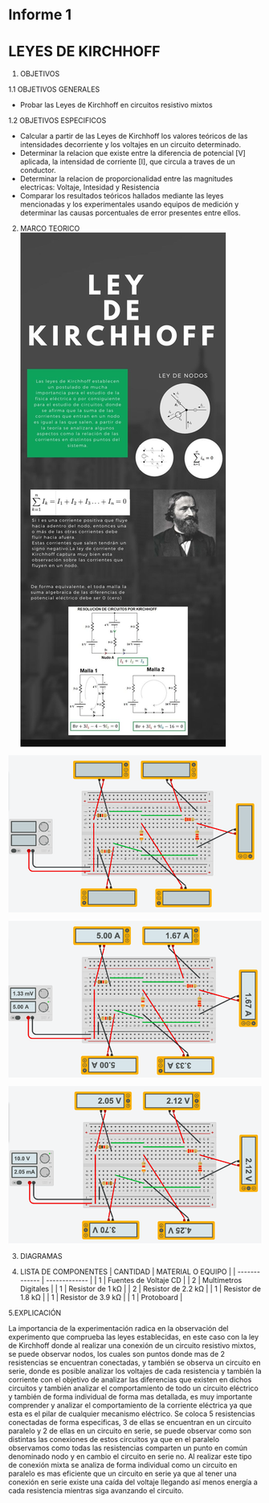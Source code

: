 #  Informe 1 
# LEYES DE KIRCHHOFF

1. OBJETIVOS

1.1 OBJETIVOS GENERALES

* Probar las Leyes de Kirchhoff en circuitos resistivo mixtos

1.2 OBJETIVOS ESPECIFICOS

* Calcular a partir de las Leyes de Kirchhoff los valores teóricos de las intensidades decorriente y los voltajes en un circuito determinado.
* Determinar la relacion que existe entre la diferencia de potencial [V] aplicada,  la intensidad de corriente [I], que circula a traves de un conductor.
* Determinar la relacion de proporcionalidad entre las magnitudes electricas: Voltaje, Intesidad y Resistencia
* Comparar los resultados teóricos hallados mediante las leyes mencionadas y los experimentales usando equipos de medición y determinar las causas porcentuales de error presentes entre ellos.

2. MARCO TEORICO
![](https://raw.githubusercontent.com/JosueCamp2020/InformeLeyesKirchhoff/main/Imagenes/Ley%20de%20kirchhoff.jpg)

![](https://github.com/JosueCamp2020/InformeLeyesKirchhoff/blob/main/Imagenes/1.jpg)

![](https://github.com/JosueCamp2020/InformeLeyesKirchhoff/blob/main/Imagenes/2.jpg)

![](https://github.com/JosueCamp2020/InformeLeyesKirchhoff/blob/main/Imagenes/3.jpg)

3. DIAGRAMAS

4. LISTA DE COMPONENTES
| CANTIDAD | MATERIAL O EQUIPO |
| ------------- | ------------- |
| 1 | Fuentes de Voltaje CD  |
| 2 | Multímetros Digitales |
| 1 | Resistor de 1 kΩ |
| 2 | Resistor de 2.2 kΩ |
| 1 | Resistor de 1.8 kΩ  |
| 1 | Resistor de 3.9 kΩ  |
| 1 | Protoboard  |

5.EXPLICACIÓN

La importancia de la experimentación radica en la observación del experimento que comprueba las leyes establecidas, en este caso con la ley de Kirchhoff donde al realizar una conexión de un circuito resistivo mixtos, se puede observar nodos, los cuales son puntos donde mas de 2 resistencias se encuentran conectadas, y también se observa un circuito en serie, donde es posible analizar los voltajes de cada resistencia y también la corriente con el objetivo de analizar las diferencias que existen en dichos circuitos y también analizar el comportamiento de todo un circuito eléctrico y también de forma individual de forma mas detallada, es muy importante comprender y analizar el comportamiento de la corriente eléctrica ya que esta es el pilar de cualquier mecanismo eléctrico.
Se coloca 5 resistencias conectadas de forma especificas, 3 de ellas se encuentran en un circuito paralelo y 2 de ellas en un circuito en serie, se puede observar como son distintas las conexiones de estos circuitos ya que en el paralelo observamos como todas las resistencias comparten un punto en común denominado nodo y en cambio el circuito en serie no.
Al realizar este tipo de conexión mixta se analiza de forma individual como un circuito en paralelo es mas eficiente que un circuito en serie ya que al tener una conexión en serie existe una caída del voltaje llegando así menos energía a cada resistencia mientras siga avanzando el circuito.

